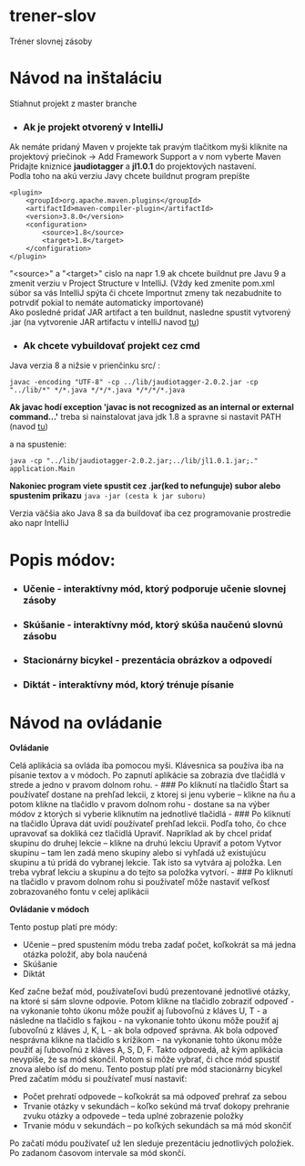 # trener-slov
Tréner slovnej zásoby


# Návod na inštaláciu
Stiahnut projekt z master branche
- ### Ak je projekt otvorený v IntelliJ
Ak nemáte pridaný Maven v projekte tak pravým tlačitkom myši kliknite na projektový priečinok -> Add Framework Support a v nom vyberte Maven </br>
Pridajte kniznice **jaudiotagger** a **jl1.0.1** do projektových nastavení. </br>
Podla toho na akú verziu Javy chcete buildnut program prepíšte
```
<plugin>
    <groupId>org.apache.maven.plugins</groupId>
    <artifactId>maven-compiler-plugin</artifactId>
    <version>3.8.0</version>
    <configuration>
        <source>1.8</source>
        <target>1.8</target>
    </configuration>
</plugin>
```
"\<source>" a "\<target>" cislo na napr 1.9 ak chcete buildnut pre Javu 9 a zmenit verziu v Project Structure v IntelliJ. 
(Vždy ked zmenite pom.xml súbor sa vás IntelliJ spýta či chcete Importnut zmeny tak nezabudnite to potrvdiť pokial to nemáte automaticky importované) </br>
Ako posledné pridať JAR artifact a ten buildnut, nasledne spustit vytvorený .jar 
(na vytvorenie JAR artifactu v intelliJ navod [tu](https://blog.jetbrains.com/idea/2010/08/quickly-create-jar-artifact/))

- ### Ak chcete vybuildovať projekt cez cmd
Java verzia 8 a nižsie
v prienčinku src/ :

```
javac -encoding "UTF-8" -cp ../lib/jaudiotagger-2.0.2.jar -cp "../lib/*" */*.java */*/*.java */*/*/*.java
```

**Ak javac hodí exception 'javac is not recognized as an internal or external command...'**
treba si nainstalovat java jdk 1.8 a spravne si nastavit PATH (navod [tu](https://stackoverflow.com/questions/7709041/javac-is-not-recognized-as-an-internal-or-external-command-operable-program-or))

a na spustenie:
```
java -cp "../lib/jaudiotagger-2.0.2.jar;../lib/jl1.0.1.jar;." application.Main
```

**Nakoniec program viete spustit cez .jar(ked to nefunguje) subor alebo spustenim prikazu** ```java -jar (cesta k jar suboru)``` 

Verzia väčšia ako Java 8 sa da buildovať iba cez programovanie prostredie ako napr IntelliJ
 
 # Popis módov:
 - ### Učenie - interaktívny mód, ktorý podporuje učenie slovnej zásoby
 - ### Skúšanie - interaktívny mód, ktorý skúša naučenú slovnú zásobu
 - ### Stacionárny bicykel - prezentácia obrázkov a odpovedí
 - ### Diktát - interaktívny mód, ktorý trénuje písanie
 
# Návod na ovládanie

**Ovládanie**

Celá aplikácia sa ovláda iba pomocou myši. Klávesnica sa používa iba na písanie textov a v módoch.
Po zapnutí aplikácie sa zobrazia dve tlačidlá v strede a jedno v pravom dolnom rohu.
    - ### Po kliknutí na tlačidlo Štart sa používateľ dostane na prehľad lekcii, z ktorej si jenu vyberie – klikne na ňu a potom klikne na tlačidlo v pravom dolnom rohu - dostane sa na výber módov z ktorých si vyberie kliknutím na jednotlivé tlačidlá
    - ### Po kliknutí na tlačidlo Úprava dát uvidí používateľ prehľad lekcii. Podľa toho, čo chce upravovať sa dokliká cez tlačidlá Upraviť. Napríklad ak by chcel pridať skupinu do druhej lekcie – klikne na druhú lekciu Upraviť a potom Vytvor skupinu – tam len zadá meno skupiny alebo si vyhľadá už existujúcu skupinu a tú pridá do vybranej lekcie. Tak isto sa vytvára aj položka. Len treba vybrať lekciu a skupinu a do tejto sa položka vytvorí.
    - ### Po kliknutí na tlačidlo v pravom dolnom rohu si používateľ môže nastaviť veľkosť zobrazovaného fontu v celej aplikácii

**Ovládanie v módoch**

Tento postup platí pre módy:
- Učenie – pred spustením módu treba zadať počet, koľkokrát sa má jedna otázka položiť, aby bola naučená
- Skúšanie
-  Diktát

Keď začne bežať mód, používateľovi budú prezentované jednotlivé otázky, na ktoré si sám slovne odpovie. Potom klikne na tlačidlo zobraziť odpoveď - na vykonanie tohto úkonu môže použiť aj ľubovoľnú z kláves U, T - a následne na tlačidlo s fajkou - na vykonanie tohto úkonu môže použiť aj ľubovoľnú z kláves J, K, L - ak bola odpoveď správna. Ak bola odpoveď nesprávna klikne na tlačidlo s krížikom - na vykonanie tohto úkonu môže použiť aj ľubovoľnú z kláves A, S, D, F. Takto odpovedá, až kým aplikácia nevypíše, že sa mód skončil. Potom si môže vybrať, či chce mód spustiť znova alebo ísť do menu.
Tento postup platí pre mód stacionárny bicykel
Pred začatím módu si používateľ musí nastaviť:
- Počet prehratí odpovede – koľkokrát sa má odpoveď prehrať za sebou
- Trvanie otázky v sekundách – koľko sekúnd má trvať dokopy prehranie zvuku otázky a odpovede – teda uplné zobrazenie položky
- Trvanie módu v sekundách – po koľkých sekundách sa má mód skončiť

Po začatí módu používateľ už len sleduje prezentáciu jednotlivých položiek. Po zadanom časovom intervale sa mód skončí.
 
